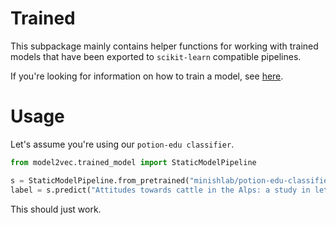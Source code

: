# Trained

This subpackage mainly contains helper functions for working with trained models that have been exported to `scikit-learn` compatible pipelines.

If you're looking for information on how to train a model, see [here](../train/README.md).

# Usage

Let's assume you're using our `potion-edu classifier`.

```python
from model2vec.trained_model import StaticModelPipeline

s = StaticModelPipeline.from_pretrained("minishlab/potion-edu-classifier")
label = s.predict("Attitudes towards cattle in the Alps: a study in letting go.")
```

This should just work.
